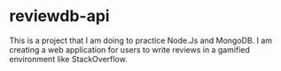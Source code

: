 # reviewdb-api
This is a project that I am doing to practice Node.Js and MongoDB. I am creating a web application for users to write reviews in a gamified environment like StackOverflow.
